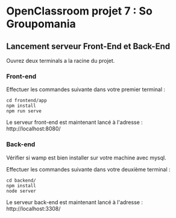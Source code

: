 # OpenClassroom projet 7 : So Groupomania

## Lancement serveur Front-End et Back-End

Ouvrez deux terminals a la racine du projet.

### Front-end

Effectuer les commandes suivante dans votre premier terminal :

```
cd frontend/app
npm install
npm run serve
```

Le serveur front-end est maintenant lancé à l'adresse : http://localhost:8080/

### Back-end

Vérifier si wamp est bien installer sur votre machine avec mysql.

Effectuer les commandes suivante dans votre deuxième terminal :

```
cd backend/
npm install
node server
```

Le serveur back-end est maintenant lancé à l'adresse : http://localhost:3308/
